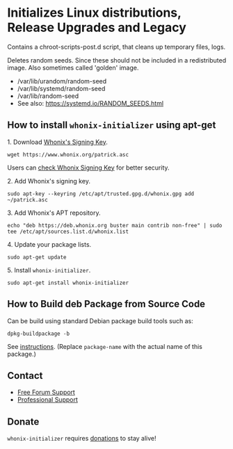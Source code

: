 # Initializes Linux distributions, Release Upgrades and Legacy #

Contains a chroot-scripts-post.d script, that cleans up temporary files, logs.

Deletes random seeds. Since these should not be included in a redistributed
image. Also sometimes called 'golden' image.

- /var/lib/urandom/random-seed
- /var/lib/systemd/random-seed
- /var/lib/random-seed
- See also: https://systemd.io/RANDOM_SEEDS.html
## How to install `whonix-initializer` using apt-get ##

1\. Download [Whonix's Signing Key]().

```
wget https://www.whonix.org/patrick.asc
```

Users can [check Whonix Signing Key](https://www.whonix.org/wiki/Whonix_Signing_Key) for better security.

2\. Add Whonix's signing key.

```
sudo apt-key --keyring /etc/apt/trusted.gpg.d/whonix.gpg add ~/patrick.asc
```

3\. Add Whonix's APT repository.

```
echo "deb https://deb.whonix.org buster main contrib non-free" | sudo tee /etc/apt/sources.list.d/whonix.list
```

4\. Update your package lists.

```
sudo apt-get update
```

5\. Install `whonix-initializer`.

```
sudo apt-get install whonix-initializer
```

## How to Build deb Package from Source Code ##

Can be build using standard Debian package build tools such as:

```
dpkg-buildpackage -b
```

See [instructions](https://www.whonix.org/wiki/Dev/Build_Documentation/whonix-initializer). (Replace `package-name` with the actual name of this package.)

## Contact ##

* [Free Forum Support](https://forums.whonix.org)
* [Professional Support](https://www.whonix.org/wiki/Professional_Support)

## Donate ##

`whonix-initializer` requires [donations](https://www.whonix.org/wiki/Donate) to stay alive!
